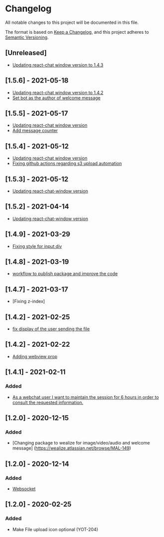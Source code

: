 # Changelog

All notable changes to this project will be documented in this file.

The format is based on [Keep a Changelog](https://keepachangelog.com/en/1.0.0/),
and this project adheres to [Semantic Versioning](https://semver.org/spec/v2.0.0.html).

## [Unreleased]

- [Updating react-chat window version to 1.4.3]()

## [1.5.6] - 2021-05-18

- [Updating react-chat window version to 1.4.2]()
- [Set bot as the author of welcome message]()

## [1.5.5] - 2021-05-17

- [Updating react-chat window version]()
- [Add message counter]()

## [1.5.4] - 2021-05-12

- [Updating react-chat window version]()
- [Fixing github actions regarding s3 upload automation]()

## [1.5.3] - 2021-05-12

- [Updating react-chat-window version]()

## [1.5.2] - 2021-04-14

- [Updating react-chat-window version]()

## [1.4.9] - 2021-03-29

- [Fixing style for input div](https://wealize.atlassian.net/browse/TEC20047-16)

##  [1.4.8] - 2021-03-19

- [workflow to publish package and improve the code]()

##  [1.4.7] - 2021-03-17

- [Fixing z-index]

## [1.4.2] - 2021-02-25

- [fix display of the user sending the file]()

## [1.4.2] - 2021-02-22

- [Adding webview prop]()

## [1.4.1] - 2021-02-11

### Added

- [As a webchat user I want to maintain the session for 6 hours in order to consult the requested information.](https://wealize.atlassian.net/browse/MAL-229)

## [1.2.0] - 2020-12-15

### Added

- [Changing package to wealize for image/video/audio and welcome message] (https://wealize.atlassian.net/browse/MAL-149)

## [1.2.0] - 2020-12-14

### Added

- [Websocket](https://wealize.atlassian.net/browse/MAL-149)

## [1.2.0] - 2020-02-25

### Added

- Make File upload icon optional (YOT-204)
